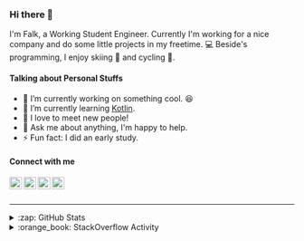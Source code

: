 ### Hi there 👋

I'm Falk, a Working Student Engineer. Currently I'm working for a nice company and do some little projects in my freetime. :computer: Beside's programming, I enjoy skiing :ski: and cycling :bicyclist:.

#### Talking about Personal Stuffs

- 🔭 I’m currently working on something cool. :laughing:
- 🌱 I’m currently learning [Kotlin][kotlin].
- 👯 I love to meet new people!
- 💬 Ask me about anything, I'm happy to help.
- ⚡ Fun fact: I did an early study.

#### Connect with me

[<img align="left" alt="LinkedIn" width="22px" src="https://cdn.jsdelivr.net/npm/simple-icons@v3/icons/linkedin.svg" />][linkedin]
[<img align="left" alt="GitHub" width="22px" src="https://cdn.jsdelivr.net/npm/simple-icons@v3/icons/github.svg" />][github]
[<img align="left" alt="GitLab" width="22px" src="https://cdn.jsdelivr.net/npm/simple-icons@v3/icons/gitlab.svg" />][gitlab]
[<img align="left" alt="Stack Overflow" width="22px" src="https://cdn.jsdelivr.net/npm/simple-icons@v3/icons/stackoverflow.svg" />][stackoverflow]

<br />
<br />

---

<details>
  <summary>:zap: GitHub Stats</summary>
  
  [![Flaxel's github stats](https://github-readme-stats.vercel.app/api?username=flaxel&include_all_commits=true)][github]
</details>

<details>
  <summary>:orange_book: StackOverflow Activity</summary>
  
  <!-- STACKOVERFLOW:START -->
- [Answer by flaxel for Single quotation marks as arguments to a Java program](https://stackoverflow.com/questions/67033995/single-quotation-marks-as-arguments-to-a-java-program/67034077#67034077)
- [Answer by flaxel for while push code into aws codeCommit getting this error --> repo : RPC failed; curl 56 LibreSSL SSL_read: SSL_ERROR_SYSCALL, errno 54](https://stackoverflow.com/questions/67033541/while-push-code-into-aws-codecommit-getting-this-error-repo-rpc-failed-cu/67033576#67033576)
- [Answer by flaxel for How to calculate the distance between the current date and another date in java](https://stackoverflow.com/questions/67033095/how-to-calculate-the-distance-between-the-current-date-and-another-date-in-java/67033216#67033216)
- [Answer by flaxel for Configure Gitlab to run tests on my own server](https://stackoverflow.com/questions/66974580/configure-gitlab-to-run-tests-on-my-own-server/66974699#66974699)
- [Answer by flaxel for Running external Java Process with ProcessBuilder and give heap size](https://stackoverflow.com/questions/66959800/running-external-java-process-with-processbuilder-and-give-heap-size/66959836#66959836)
<!-- STACKOVERFLOW:END -->
</details>

[stackoverflow]: https://stackoverflow.com/users/10951752/flaxel
[gitlab]: https://gitlab.com/flaxel
[github]: https://github.com/flaxel
[linkedin]: https://www.linkedin.com/in/falk-p-b457211a0/
[kotlin]: https://kotlinlang.org/
